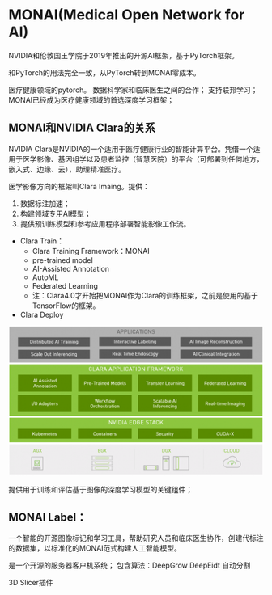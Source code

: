 # MONAI(Medical Open Network for AI)

NVIDIA和伦敦国王学院于2019年推出的开源AI框架，基于PyTorch框架。

和PyTorch的用法完全一致，从PyTorch转到MONAI零成本。

医疗健康领域的pytorch。
数据科学家和临床医生之间的合作；
支持联邦学习；
MONAI已经成为医疗健康领域的首选深度学习框架；

## MONAI和NVIDIA Clara的关系

NVIDIA Clara是NVIDIA的一个适用于医疗健康行业的智能计算平台。凭借一个适用于医学影像、基因组学以及患者监控（智慧医院）的平台（可部署到任何地方，嵌入式、边缘、云），助理精准医疗。

医学影像方向的框架叫Clara Imaing。提供：
1. 数据标注加速；
2. 构建领域专用AI模型；
3. 提供预训练模型和参考应用程序部署智能影像工作流。

- Clara Train：
  - Clara Training Framework：MONAI
  - pre-trained model
  - AI-Assisted Annotation
  - AutoML
  - Federated Learning
  - 注：Clara4.0才开始把MONAI作为Clara的训练框架，之前是使用的基于TensorFlow的框架。
- Clara Deploy

![](imgres/2021-08-24-00-22-58.png)

提供用于训练和评估基于图像的深度学习模型的关键组件；

## MONAI Label：
一个智能的开源图像标记和学习工具，帮助研究人员和临床医生协作，创建代标注的数据集，以标准化的MONAI范式构建人工智能模型。

是一个开源的服务器客户机系统；
包含算法：DeepGrow DeepEidt 自动分割

3D Slicer插件
